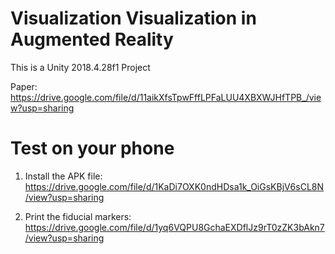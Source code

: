 # Visualization Visualization in Augmented Reality

This is a Unity 2018.4.28f1 Project

Paper: https://drive.google.com/file/d/11aikXfsTpwFffLPFaLUU4XBXWJHfTPB_/view?usp=sharing

# Test on your phone

1. Install the APK file: https://drive.google.com/file/d/1KaDi7OXK0ndHDsa1k_OiGsKBjV6sCL8N/view?usp=sharing

2. Print the fiducial markers: https://drive.google.com/file/d/1yq6VQPU8GchaEXDflJz9rT0zZK3bAkn7/view?usp=sharing
